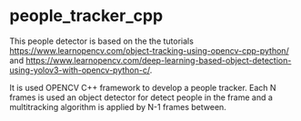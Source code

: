 # people_tracker_cpp

This people detector is based on the the tutorials https://www.learnopencv.com/object-tracking-using-opencv-cpp-python/ and https://www.learnopencv.com/deep-learning-based-object-detection-using-yolov3-with-opencv-python-c/. 

It is used OPENCV C++ framework to develop a people tracker. Each N frames is used an object detector for detect people in the frame and  a multitracking algorithm is applied by N-1 frames between.

